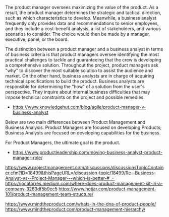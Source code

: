 The product manager oversees maximizing the value of the product. As a result, the product manager determines the strategic and tactical direction, such as which characteristics to develop. Meanwhile, a business analyst frequently only provides data and recommendations to senior employees, and they include a cost-benefit analysis, a list of stakeholders, and various scenarios to consider. The choice would then be made by a manager, executive, panel, or the board.

The distinction between a product manager and a business analyst in terms of business criteria is that product managers oversee identifying the most practical challenges to tackle and guaranteeing that the crew is developing a comprehensive solution. Throughout the project, product managers ask "why" to discover the most suitable solution to assist the audience and market. On the other hand, business analysts are in charge of acquiring technical specifications to build the product. Business analysts are responsible for determining the "how" of a solution from the user's perspective. They inquire about internal business difficulties that may impose technical constraints on the project and possible remedies.
- https://www.knowledgehut.com/blog/agile/product-manager-v-business-analyst

Below are two main differences between Product Management and Business Analysis. Product Managers are focused on developing Products; Business Analysts are focused on developing capabilities for the business. 

For Product Managers, the ultimate goal is the product.
- https://www.productleadership.com/moving-business-analyst-product-manager-role/

https://www.projectmanagement.com/discussions/discussionsTopicContainer.cfm?ID=18499&thisPageURL=/discussion-topic/18499/Re--Business-Analyst-vs--Project-Manager---which-is-better-#_=_
https://jocatorres.medium.com/where-does-product-management-sit-in-a-company-3263df5b9ec5
https://www.hotjar.com/product-management-101/product-management-team-structure/

https://www.mindtheproduct.com/whats-in-the-dna-of-product-people/
https://www.mindtheproduct.com/product-management-hierarchy/ 